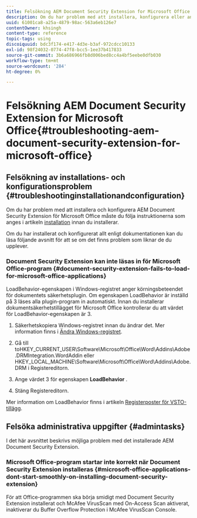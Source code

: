 ```yaml
---
title: Felsökning AEM Document Security Extension for Microsoft Office
description: Om du har problem med att installera, konfigurera eller använda AEM Document Security Extension för Microsoft Office följer du instruktionerna i det här dokumentet.
uuid: 61001ca8-a25a-4879-98ac-563a6eb126e7
contentOwner: khsingh
content-type: reference
topic-tags: using
discoiquuid: bdc3f174-e417-4d3e-b3af-972cdcc10133
exl-id: 98f24032-0774-47f8-bcc5-1ee37b417833
source-git-commit: 3b6a686966fb8d006bed8cc4a4bf5eebe0dfb030
workflow-type: tm+mt
source-wordcount: '284'
ht-degree: 0%

---
```


# Felsökning AEM Document Security Extension for Microsoft Office{#troubleshooting-aem-document-security-extension-for-microsoft-office}

## Felsökning av installations- och konfigurationsproblem {#troubleshootinginstallationandconfiguration}

Om du har problem med att installera och konfigurera AEM Document Security Extension för Microsoft Office måste du följa instruktionerna som anges i artikeln [installation](installing-configuring-aemdsext.md) innan du installerar.

Om du har installerat och konfigurerat allt enligt dokumentationen kan du läsa följande avsnitt för att se om det finns problem som liknar de du upplever.

### Document Security Extension kan inte läsas in för Microsoft Office-program {#document-security-extension-fails-to-load-for-microsoft-office-applications}

LoadBehavior-egenskapen i Windows-registret anger körningsbeteendet för dokumentets säkerhetsplugin. Om egenskapen LoadBehavior är inställd på 3 läses alla plugin-program in automatiskt. Innan du installerar dokumentsäkerhetstillägget för Microsoft Office kontrollerar du att värdet för LoadBehavior-egenskapen är 3.

1. Säkerhetskopiera Windows-registret innan du ändrar det. Mer information finns i [Ändra Windows-registret](https://learn.microsoft.com/en-us/troubleshoot/windows-server/performance/windows-registry-advanced-users).
1. Gå till toHKEY_CURRENT_USER\Software\Microsoft\Office\Word\Addins\Adobe.DRMIntegration.WordAddin eller HKEY_LOCAL_MACHINE\Software\Microsoft\Office\Word\Addins\Adobe.DRM i Registereditorn.
1. Ange värdet 3 för egenskapen **LoadBehavior** .

1. Stäng Registereditorn.

Mer information om LoadBehavior finns i artikeln [Registerposter för VSTO-tillägg](https://learn.microsoft.com/en-us/visualstudio/vsto/registry-entries-for-vsto-add-ins?view=vs-2022&amp;redirectedfrom=MSDN#LoadBehavior).

## Felsöka administrativa uppgifter {#admintasks}

I det här avsnittet beskrivs möjliga problem med det installerade AEM Document Security Extension.

### Microsoft Office-program startar inte korrekt när Document Security Extension installeras {#microsoft-office-applications-dont-start-smoothly-on-installing-document-security-extension}

För att Office-programmen ska börja smidigt med Document Security Extension installerat och McAfee VirusScan med On-Access Scan aktiverat, inaktiverar du Buffer Overflow Protection i McAfee VirusScan Console.
